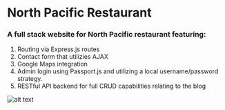 # North Pacific Restaurant

### A full stack website for North Pacific restaurant featuring: <br>
1. Routing via Express.js routes <br>
2. Contact form that utilizies AJAX <br>
3. Google Maps integration <br>
4. Admin login using Passport.js and utilizing a local username/password strategy.
4. RESTful API backend for full CRUD capabilities relating to the blog <br>

![alt text](https://jeremyantonoff.com/img/work/np.JPG "North Pacific Restaurant")
